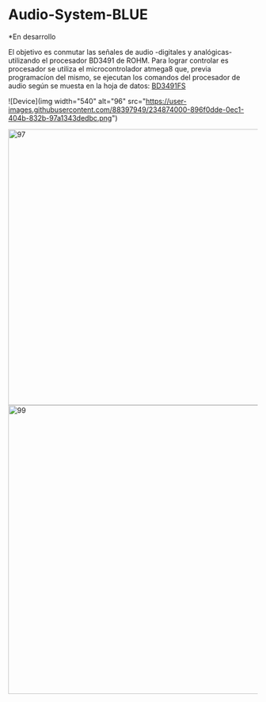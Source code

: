 # Audio-System-BLUE

*En desarrollo

El objetivo es conmutar las señales de audio -digitales y analógicas- utilizando el procesador BD3491 de ROHM. 
Para lograr controlar es procesador se utiliza el microcontrolador atmega8 que, previa programacíon del mismo, se ejecutan los comandos del procesador de audio según 
se muesta en la hoja de datos: [BD3491FS](https://fscdn.rohm.com/en/products/databook/datasheet/ic/audio_video/audio_processor/bd3491fs-e.pdf)


![Device](img width="540" alt="96" src="https://user-images.githubusercontent.com/88397949/234874000-896f0dde-0ec1-404b-832b-97a1343dedbc.png")

<img width="556" alt="97" src="https://user-images.githubusercontent.com/88397949/234874053-19dbc0df-73c7-4c8c-8d16-5381bbb57cfe.png">

<img width="582" alt="99" src="https://user-images.githubusercontent.com/88397949/234874096-649c139f-6264-405e-bbae-752be9c7c0a2.png">


